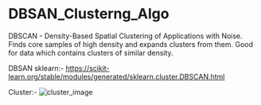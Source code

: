 # DBSAN_Clusterng_Algo
DBSCAN - Density-Based Spatial Clustering of Applications with Noise. Finds core samples of high density and expands clusters from them. Good for data which contains clusters of similar density.

DBSAN sklearn:- https://scikit-learn.org/stable/modules/generated/sklearn.cluster.DBSCAN.html

Cluster:- 
![cluster_image](https://user-images.githubusercontent.com/98344033/200740764-53d3cd0e-fee3-45c6-88dc-01c2cb4bc683.png)
